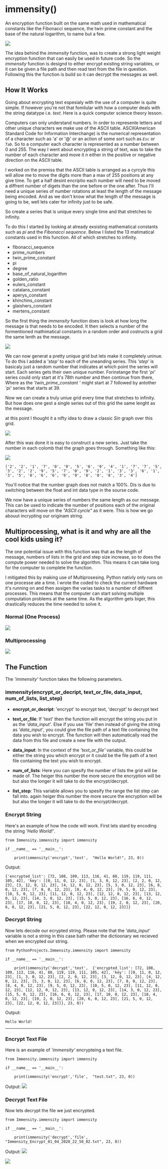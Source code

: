 # immensity()
An encryption function built on the same math used in mathematical constants like the Fibonacci sequence, the twin prime constant and the base of the natural logarithm, to name but a few.

![](Images/immensity().png)


The idea behind the *immensity* function, was to create a strong light weight encryption function that can easily be used in future code. So the *immensity* function is designd to either encrypt existing string variables, or it can be given a file path and then read text from the file in question. Following this the function is build so it can decrypt the messages as well.

## How It Works ##

Going about encrypting text espesialy with the use of a computer is quite simple. If however you're not that fomilular with how a computer deals with the string datatype i.e. *text*. Here is a quick computer science theory lesson. 

Computers can only understand numbers. In order to represente letters and other unique characters we make use of the ASCII table. ASCII(American Standard Code for Information Interchange) is the numerical representation of a character such as 'a' or '@' or an action of some sort such as *`Esc`* or *`Tab`*. So to a computer each character is represented as a number between 0 and 255.
The way I went about encrypting a string of text, was to take the number of each character and move it *n* either in the positive or negative direction on the ASCII table.

I worked on the premiss that the ASCII table is arranged as a cyrcyle this will allow me to move the digits more than a max of 255 positions at any give time. To get a half desint encriptio each number will need to be moved a diffrent number of digets than the one before or the one after. Thus I'll need a unique series of number rotations at least the length of the message being encoded. And as we don't know what the length of the message is going to be, well lets cater for infinity just to be safe.

So create a series that is unique every single time and that stretches to infinity.

To do this I started by looking at already exsisting mathematical constants such as *pi* and the *Fibonacci sequence*. Below I listed the 13 matimatical constants used in this function. All of which stretches to infinity.

- fibonacci_sequence 
- prime_numbers 
- twin_prime_constant 
- pi 
- degree 
- base_of_natural_logarithm 
- golden_ratio 
- eulers_constant 
- catalans_constant 
- aperys_constant 
- khinchins_constant 
- glaishers_constant 
- mertens_constant 

So the first thing the *immensity* function does is look at how long the message is that needs to be encoded. It then selects a number of the formentioned mathimatical constants in a random order and costructs a grid the same lenth as the message.

![](Images/grid.png)

We can now generat a pretty unique grid but lets make it completely uninue. To do this I added a *'step'* to each of the uneanding series. This *'step'* is basicaly just a random number that indicates at which point the series will start. Each series gets their own unique number. Forinstange the first *'pi'* series could only start at it's 78th number and then continue from there, Where as the *'twin_prime_constant '* might start at 7 followed by antother *'pi'* series that starts at 39.

Now we can create a truly uniue grid every time that stretches to infinity. But how does one gest a single series out of this grid the same lenght as the message. 

at this point I thought it a nifty idea to draw a classic *Sin* graph over this grid.

![](Images/graph.png)

After this was done it is easy to construct a new series. Just take the number in each colomb that the graph goes through.
Something like this:

![](Images/graph_and_num.png)

```
['2', '2', '1', '7', '0', '9', '5', '6', '9', '4', '1', '7', '7', '5', '3', '2', '2', '9', '5', '7', '0', '9', '2', '1', '3', '3', '6', '1', '3', '5', '8', '6', '6', '9', '9', '8', '0', '8', '3', '4']
```

You'll notice that the number graph does not match a 100%. Dis is due to switching between the float and int data type in the sourse code. 

We now have a unique series of numbers the same length as our message. This can be used to indicate the number of positions each of the original characters will move on the *"ASCII cyrcle"* as it were. This is how we go abouut incrypting our originam string. 

## Multiprocessing, what is it and why are all the cool kids using it? ##

The one potential issue with this function was that as the length of message, numbers of lists in the grid and step size increase, so to does the compute power needed to solve the algorithm. This means it can take long for the computer to complete the function. 

I mitigated this by making use of Multiprosesing. Python nativly only runs on one processe ate a time. I wrote the coded to check the current hardware it's running on and then assigen the varias tasks to a number of diffrent processes. This means that the computer can start solving multiple computation problems at the same time. As the algorithm gets biger, this drastically reduces the time needed to solve it.

### Normal (One Process) ###
![](Images/not_multiprossesing.png)

### Multiprocessing ###
![](Images/multiprocessing_graph.png)


## The Function ##

The *'immensity'* function takes the following parameters.

### immensity(encrypt_or_decript, text_or_file, data_input, num_of_lists, list_step) ###

- __encrypt_or_decript__: 'encrypt' to encrypt text, 'decrypt' to decrypt text

- __text_or_file__: If 'text' then the function will encrypt the string you put in as the *'data_input'*. Else if you use 'file' then instead of giving the string as *'data_input'*, you could give the file path of a text file containing the data you wish to encrypt. The function will then automatically read the data from this file and create a new file with the output.

- __data_input__: In the context of the *'text_or_file'* variable, this could be either the string you which encrypt or it could be the file path of a text file containing the text you wish to encrypt.

- __num_of_lists__: Here you can spesify the number of lists the grid will be made of. The heiger this number the more secure the encryption will be but also the longer it will take to do the encrypt/decrypt.

- __list_step__: This variable allows you to spesify the range the list step can fall into. again heiger this number the more secure the encryption will be but also the longer it will take to do the encrypt/decrypt.

### Encrypt String ###
Here's an example of how the code will work. First lets stard by encoding the string *'Hello World!'*.
```python3
from Immensity.immensity import immensity

if __name__ == '__main__':

    print(immensity('encrypt','text',  "Hello World!", 23, 0))
```

Output:
```python3
{'encrypted_list': [72, 108, 109, 113, 116, 41, 88, 119, 119, 111, 105, 42], 'key': [[0, 11, 0, 12, 23], [1, 3, 0, 12, 23], [2, 2, 0, 12, 23], [3, 12, 0, 12, 23], [4, 12, 0, 12, 23], [5, 3, 0, 12, 23], [6, 8, 0, 12, 23], [7, 8, 0, 12, 23], [8, 4, 0, 12, 23], [9, 5, 0, 12, 23], [10, 5, 0, 12, 23], [11, 12, 0, 12, 23], [12, 12, 0, 12, 23], [13, 12, 0, 12, 23], [14, 3, 0, 12, 23], [15, 5, 0, 12, 23], [16, 6, 0, 12, 23], [17, 10, 0, 12, 23], [18, 4, 0, 12, 23], [19, 2, 0, 12, 23], [20, 6, 0, 12, 23], [21, 5, 0, 12, 23], [22, 12, 0, 12, 23]]}

```

### Decrypt String ###
Now lets decode our ecrypted string. Please note that the *'data_input'* variable is not a string in this case bath rather the dictioonary we recieved when we encrypted our string.
```python3
from PythonProjects.Immensity.immensity import immensity

if __name__ == '__main__':

    print(immensity('decrypt','text',  {'encrypted_list': [72, 108, 109, 113, 116, 41, 88, 119, 119, 111, 105, 42], 'key': [[0, 11, 0, 12, 23], [1, 3, 0, 12, 23], [2, 2, 0, 12, 23], [3, 12, 0, 12, 23], [4, 12, 0, 12, 23], [5, 3, 0, 12, 23], [6, 8, 0, 12, 23], [7, 8, 0, 12, 23], [8, 4, 0, 12, 23], [9, 5, 0, 12, 23], [10, 5, 0, 12, 23], [11, 12, 0, 12, 23], [12, 12, 0, 12, 23], [13, 12, 0, 12, 23], [14, 3, 0, 12, 23], [15, 5, 0, 12, 23], [16, 6, 0, 12, 23], [17, 10, 0, 12, 23], [18, 4, 0, 12, 23], [19, 2, 0, 12, 23], [20, 6, 0, 12, 23], [21, 5, 0, 12, 23], [22, 12, 0, 12, 23]]}, 23, 0))
```

Output:
```
Hello World!
```

___

### Encrypt Text File ###

Here is an example of *'immensity'* encrypteing a text file.
```python3
from Immensity.immensity import immensity

if __name__ == '__main__':

    print(immensity('encrypt','file',  "test.txt", 23, 0))
```
Output:
![](Images/textfile.png)

### Decrypt Text File ###

Now lets decrypt the file we just encrypted.
```python3
from Immensity.immensity import immensity

if __name__ == '__main__':

    print(immensity('decrypt','file',  "Immensity_Encrypt_01_04_2020_22_58_02.txt", 23, 0))
```

Output:
![](Images/textfile2.png)

![](Images/pythonpoweredlengthgif.gif)
